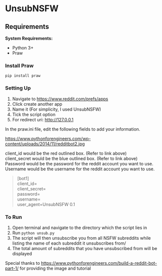 # UnsubNSFW
## Requirements
**System Requirements:**
- Python 3+
- Praw

### Install Praw
`pip install praw`

### Setting Up
1. Navigate to https://www.reddit.com/prefs/apps
2. Click create another app
3. Name it (For simplicity, I used UnsubNSFW)
4. Tick the script option
5. For redirect uri: http://127.0.0.1

In the praw.ini file, edit the following fields to add your information.

https://www.pythonforengineers.com/wp-content/uploads/2014/11/redditbot2.jpg 

client_id would be the red outlined box. (Refer to link above)\
client_secret would be the blue outlined box. (Refer to link above)\
Password would be the password for the reddit account you want to use.\
Username would be the username for the reddit account you want to use.

> [bot1]  
> client_id=  
> client_secret=  
> password=  
> username=  
> user_agent=UnsubNSFW 0.1  

### To Run
1. Open terminal and navigate to the directory which the script lies in
2. Run `python unsub.py`
3. The script will then unsubscribe you from all NSFW subreddits while listing the name of each subreddit it unsubscribes from/
4. The total amount of subreddits that you have unsubscribed from will be displayed

Special thanks to https://www.pythonforengineers.com/build-a-reddit-bot-part-1/ for providing the image and tutorial
